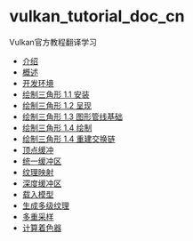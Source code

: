# vulkan_tutorial_doc_cn
Vulkan官方教程翻译学习

- [介绍](001_介绍.md)
- [概述](002_概述.md)
- [开发环境](003_开发环境.md)
- [绘制三角形 1.1 安装](004_1_绘制三角形_安装.md)
- [绘制三角形 1.2 呈现](004_2_绘制三角形_呈现.md)
- [绘制三角形 1.3 图形管线基础](004_3_绘制三角形_图形管线基础.md)
- [绘制三角形 1.4 绘制]()
- [绘制三角形 1.4 重建交换链]()
- [顶点缓冲]()
- [统一缓冲区]()
- [纹理映射]()
- [深度缓冲区]()
- [载入模型]()
- [生成多级纹理]()
- [多重采样]()
- [计算着色器]()
  

